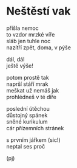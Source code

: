 Neštěstí vak
============
  
přišla nemoc  
to vzdor mrzké víře  
sláb jen tuhle noc  
nazítří zpět, doma, v pýše  

dál, dál  
ještě výše!  

potom prostě tak  
naprší stáří mrak  
meškat už nemáš jak  
prohlédneš v té díře  
  
poslední útěchou  
důstojný spánek  
sněné kurikulum  
cár přízemních stránek  
  
s prvním jářkem (sic!)  
neptal ses proč  
  
(pj)  
  
